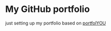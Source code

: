 # My GitHub portfolio

just setting up my portfolio based on <a href="https://YoussefRaafatNasry.github.io/portfolYOU/docs/">portfolYOU</a>
